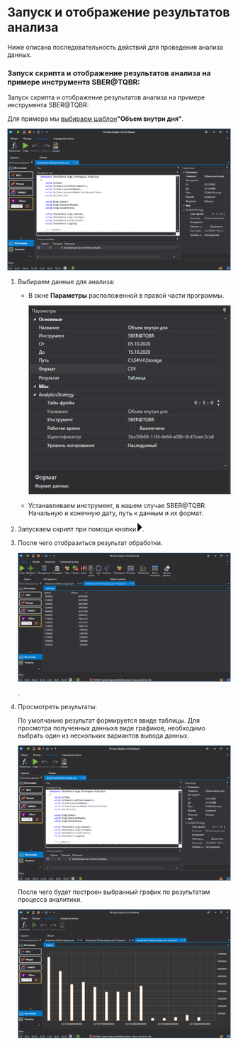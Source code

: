 # Запуск и отображение результатов анализа

Ниже описана последовательность действий для проведения анализа данных.

### Запуск скрипта и отображение результатов анализа на примере инструмента SBER@TQBR:

Запуск скрипта и отображение результатов анализа на примере инструмента SBER@TQBR:

Для примера мы [выбираем шаблон](HydraAnalyticsScripts.md)**"Объем внутри дня"**.

![hydra analitics main 01](../images/hydra_analitics_main_01.png)

1. Выбираем данные для анализа:
   - В окне **Параметры** расположенной в правой части программы.

     ![hydra analitics parameters](../images/hydra_analitics_parameters.png)
   - Устанавливаем инструмент, в нашем случае SBER@TQBR. Начальную и конечную дату, путь к данным и их формат.
2. Запускаем скрипт при помощи кнопки ![hydra analitics run](../images/hydra_analitics_run.png).
3. После чего отобразиться результат обработки.

   ![hydra analitics table](../images/hydra_analitics_table.png)

   . 
4. Просмотреть результаты:

   По умолчанию результат формируется ввиде таблицы. Для просмотра полученных данныхв виде графиков, необходимо выбрать один из нескольких вариантов вывода данных.

   ![hydra analitics main 01](../images/hydra_analitics_main_01.png)

   После чего будет построен выбранный график по результатам процесса аналитики.

   ![hydra analitics chart](../images/hydra_analitics_chart.png)
